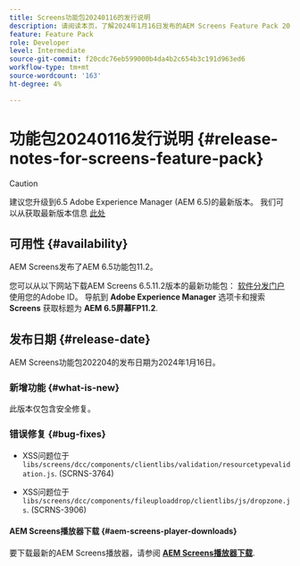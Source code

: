 ```yaml
---
title: Screens功能包20240116的发行说明
description: 请阅读本页，了解2024年1月16日发布的AEM Screens Feature Pack 20240116的信息。
feature: Feature Pack
role: Developer
level: Intermediate
source-git-commit: f20cdc76eb599000b4da4b2c654b3c191d963ed6
workflow-type: tm+mt
source-wordcount: '163'
ht-degree: 4%

---
```


# 功能包20240116发行说明 {#release-notes-for-screens-feature-pack}

>[!CAUTION]
>建议您升级到6.5 Adobe Experience Manager (AEM 6.5)的最新版本。 我们可以从获取最新版本信息 [此处](https://experienceleague.adobe.com/docs/experience-manager-65/content/release-notes/release-notes.html?lang=en)

## 可用性 {#availability}

AEM Screens发布了AEM 6.5功能包11.2。

您可以从以下网站下载AEM Screens 6.5.11.2版本的最新功能包： [软件分发门户](https://experience.adobe.com/#/downloads/content/software-distribution/en/aem.html) 使用您的Adobe ID。 导航到 **Adobe Experience Manager** 选项卡和搜索 **Screens** 获取标题为 **AEM 6.5屏幕FP11.2**.

## 发布日期 {#release-date}

AEM Screens功能包202204的发布日期为2024年1月16日。

### 新增功能 {#what-is-new}

此版本仅包含安全修复。

### 错误修复 {#bug-fixes}

* XSS问题位于 `libs/screens/dcc/components/clientlibs/validation/resourcetypevalidation.js`. (SCRNS-3764)

* XSS问题位于 `libs/screens/dcc/components/fileuploaddrop/clientlibs/js/dropzone.js`. (SCRNS-3906)

#### AEM Screens播放器下载  {#aem-screens-player-downloads}

要下载最新的AEM Screens播放器，请参阅 **[AEM Screens播放器下载](https://download.macromedia.com/screens/index.html)**.
